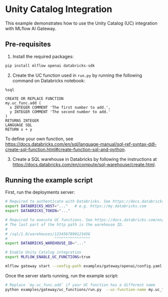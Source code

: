 # Unity Catalog Integration

This example demonstrates how to use the Unity Catalog (UC) integration with MLflow AI Gateway.

## Pre-requisites

1. Install the required packages:

```bash
pip install mlflow openai databricks-sdk
```

2. Create the UC function used in `run.py` by running the following command on Databricks notebook:

```
%sql

CREATE OR REPLACE FUNCTION
my.uc_func.add (
  x INTEGER COMMENT 'The first number to add.',
  y INTEGER COMMENT 'The second number to add.'
)
RETURNS INTEGER
LANGUAGE SQL
RETURN x + y
```

To define your own function, see https://docs.databricks.com/en/sql/language-manual/sql-ref-syntax-ddl-create-sql-function.html#create-function-sql-and-python.

3. Create a SQL warehouse in Databricks by following the instructions at https://docs.databricks.com/en/compute/sql-warehouse/create.html.

## Running the example script

First, run the deployments server:

```bash
# Required to authenticate with Databricks. See https://docs.databricks.com/en/dev-tools/auth/index.html#supported-authentication-types-by-databricks-tool-or-sdk for other authentication methods.
export DATABRICKS_HOST="..."   # e.g. https://my.databricks.com
export DATABRICKS_TOKEN="..."

# Required to execute UC functions. See https://docs.databricks.com/en/integrations/compute-details.html#get-connection-details-for-a-databricks-compute-resource for how to get the http path of your warehouse.
# The last part of the http path is the warehouse ID.
#
# /sql/1.0/warehouses/1234567890123456
#                     ^^^^^^^^^^^^^^^^
export DATABRICKS_WAREHOUSE_ID="..."

# Enable Unity Catalog integration
export MLFLOW_ENABLE_UC_FUNCTIONS=true

mlflow gateway start --config-path examples/gateway/openai/config.yaml --port 7000
```

Once the server starts running, run the example script:

```bash
# Replace `my.uc_func.add` if your UC function has a different name
python examples/gateway/uc_functions/run.py  --uc-function-name my.uc_func.add
```
